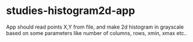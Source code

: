# studies-histogram2d-app

App should read points X,Y from file, and make 2d histogram in grayscale based on some parameters like number of columns, rows, xmin, xmax etc..
